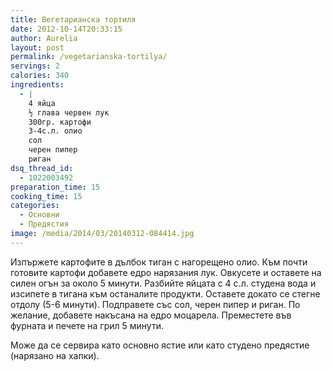```yaml
---
title: Вегетарианска тортиля
date: 2012-10-14T20:33:15
author: Aurelia
layout: post
permalink: /vegetarianska-tortilya/
servings: 2
calories: 340
ingredients:
  - |
    4 яйца
    ½ глава червен лук
    300гр. картофи
    3-4с.л. олио
    сол
    черен пипер
    риган
dsq_thread_id:
  - 1022003492
preparation_time: 15
cooking_time: 15
categories:
  - Основни
  - Предястия
image: /media/2014/03/20140312-084414.jpg
---
```

Изпържете картофите в дълбок тиган с нагорещено олио. Към почти готовите картофи добавете едро нарязания лук. Овкусете и оставете на силен огън за около 5 минути. Разбийте яйцата с 4 с.л. студена вода и изсипете в тигана към останалите продукти. Оставете докато се стегне отдолу (5-6 минути). Подправете със сол, черен пипер и риган. По желание, добавете накъсана на едро моцарела. Преместете във фурната и печете на грил 5 минути.

Може да се сервира като основно ястие или като студено предястие (нарязано на хапки).